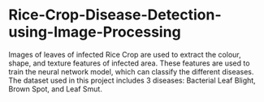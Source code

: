 # Rice-Crop-Disease-Detection-using-Image-Processing
Images of leaves of infected Rice Crop are used to extract the colour, shape, and texture features of infected area. These features are used to train the neural network model, which can classify the different diseases. The dataset used in this project includes 3 diseases: Bacterial Leaf Blight, Brown Spot, and Leaf Smut.
